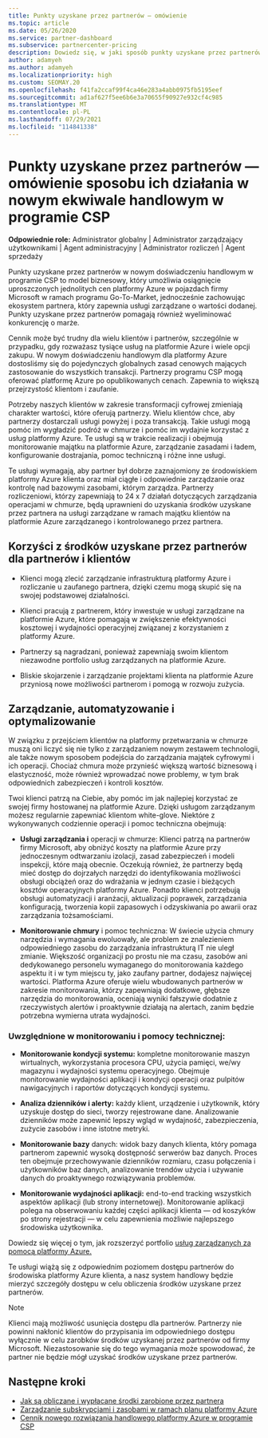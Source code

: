 ```yaml
---
title: Punkty uzyskane przez partnerów — omówienie
ms.topic: article
ms.date: 05/26/2020
ms.service: partner-dashboard
ms.subservice: partnercenter-pricing
description: Dowiedz się, w jaki sposób punkty uzyskane przez partnerów oferują uproszczone jednolite ceny platformy Azure i usługi zarządzane o wartości dodanej, jednocześnie pomagając wyeliminować konkurencję na marżach.
author: adamyeh
ms.author: adamyeh
ms.localizationpriority: high
ms.custom: SEOMAY.20
ms.openlocfilehash: f41fa2ccaf99f4ca46e283a4abb0975fb5195eef
ms.sourcegitcommit: ad1af627f5ee6b6e3a70655f90927e932cf4c985
ms.translationtype: MT
ms.contentlocale: pl-PL
ms.lasthandoff: 07/29/2021
ms.locfileid: "114841338"
---
```

# <a name="partner-earned-credit---an-overview-of-how-it-works-in-the-new-commerce-experience-in-csp"></a>Punkty uzyskane przez partnerów — omówienie sposobu ich działania w nowym ekwiwale handlowym w programie CSP

**Odpowiednie role:** Administrator globalny | Administrator zarządzający użytkownikami | Agent administracyjny | Administrator rozliczeń | Agent sprzedaży

Punkty uzyskane przez partnerów w nowym doświadczeniu handlowym w programie CSP to model biznesowy, który umożliwia osiągnięcie uproszczonych jednolitych cen platformy Azure w pojazdach firmy Microsoft w ramach programu Go-To-Market, jednocześnie zachowując ekosystem partnera, który zapewnia usługi zarządzane o wartości dodanej. Punkty uzyskane przez partnerów pomagają również wyeliminować konkurencję o marże.

Cennik może być trudny dla wielu klientów i partnerów, szczególnie w przypadku, gdy rozważasz tysiące usług na platformie Azure i wiele opcji zakupu. W nowym doświadczeniu handlowym dla platformy Azure dostosliśmy się do pojedynczych globalnych zasad cenowych mających zastosowanie do wszystkich transakcji. Partnerzy programu CSP mogą oferować platformę Azure po opublikowanych cenach. Zapewnia to większą przejrzystość klientom i zaufanie.

Potrzeby naszych klientów w zakresie transformacji cyfrowej zmieniają charakter wartości, które oferują partnerzy. Wielu klientów chce, aby partnerzy dostarczali usługi powyżej i poza transakcją. Takie usługi mogą pomóc im wygładzić podróż w chmurze i pomóc im wydajnie korzystać z usług platformy Azure. Te usługi są w trakcie realizacji i obejmują monitorowanie majątku na platformie Azure, zarządzanie zasadami i ładem, konfigurowanie dostrajania, pomoc techniczną i różne inne usługi. 

Te usługi wymagają, aby partner był dobrze zaznajomiony ze środowiskiem platformy Azure klienta oraz miał ciągłe i odpowiednie zarządzanie oraz kontrolę nad bazowymi zasobami, którym zarządza. Partnerzy rozliczeniowi, którzy zapewniają to 24 x 7 działań dotyczących zarządzania operacjami w chmurze, będą uprawnieni do uzyskania środków uzyskane przez partnera na usługi zarządzane w ramach majątku klientów na platformie Azure zarządzanego i kontrolowanego przez partnera. 


## <a name="benefits-of-the-partner-earned-credit-for-partners-and-customers"></a>Korzyści z środków uzyskane przez partnerów dla partnerów i klientów

- Klienci mogą zlecić zarządzanie infrastrukturą platformy Azure i rozliczanie u zaufanego partnera, dzięki czemu mogą skupić się na swojej podstawowej działalności.

- Klienci pracują z partnerem, który inwestuje w usługi zarządzane na platformie Azure, które pomagają w zwiększenie efektywności kosztowej i wydajności operacyjnej związanej z korzystaniem z platformy Azure.

- Partnerzy są nagradzani, ponieważ zapewniają swoim klientom niezawodne portfolio usług zarządzanych na platformie Azure.  

- Bliskie skojarzenie i zarządzanie projektami klienta na platformie Azure przyniosą nowe możliwości partnerom i pomogą w rozwoju zużycia. 

## <a name="manage-automate-and-optimize"></a>Zarządzanie, automatyzowanie i optymalizowanie

W związku z przejściem klientów na platformy przetwarzania w chmurze muszą oni liczyć się nie tylko z zarządzaniem nowym zestawem technologii, ale także nowym sposobem podejścia do zarządzania majątek cyfrowymi i ich operacji. Chociaż chmura może przynieść większą wartość biznesową i elastyczność, może również wprowadzać nowe problemy, w tym brak odpowiednich zabezpieczeń i kontroli kosztów. 

Twoi klienci patrzą na Ciebie, aby pomóc im jak najlepiej korzystać ze swojej firmy hostowanej na platformie Azure. Dzięki usługom zarządzanym możesz regularnie zapewniać klientom white-glove. Niektóre z wykonywanych codziennie operacji i pomoc techniczna obejmują:

- **Usługi zarządzania i** operacji w chmurze: Klienci patrzą na partnerów firmy Microsoft, aby obniżyć koszty na platformie Azure przy jednoczesnym odtwarzaniu izolacji, zasad zabezpieczeń i modeli inspekcji, które mają obecnie. Oczekują również, że partnerzy będą mieć dostęp do dojrzałych narzędzi do identyfikowania możliwości obsługi obciążeń oraz do wdrażania w jednym czasie i bieżących kosztów operacyjnych platformy Azure. Ponadto klienci potrzebują obsługi automatyzacji i aranżacji, aktualizacji poprawek, zarządzania konfiguracją, tworzenia kopii zapasowych i odzyskiwania po awarii oraz zarządzania tożsamościami. 

- **Monitorowanie chmury** i pomoc techniczna: W świecie użycia chmury narzędzia i wymagania ewoluowały, ale problem ze znalezieniem odpowiedniego zasobu do zarządzania infrastrukturą IT nie uległ zmianie. Większość organizacji po prostu nie ma czasu, zasobów ani dedykowanego personelu wymaganego do monitorowania każdego aspektu it i w tym miejscu ty, jako zaufany partner, dodajesz najwięcej wartości. Platforma Azure oferuje wielu wbudowanych partnerów w zakresie monitorowania, którzy zapewniają dodatkowe, głębsze narzędzia do monitorowania, oceniają wyniki fałszywie dodatnie z rzeczywistych alertów i proaktywnie działają na alertach, zanim będzie potrzebna wymierna utrata wydajności. 


### <a name="included-in-monitoring-and-technical-support"></a>Uwzględnione w monitorowaniu i pomocy technicznej:

- **Monitorowanie kondycji systemu:** kompletne monitorowanie maszyn wirtualnych, wykorzystania procesora CPU, użycia pamięci, we/wy magazynu i wydajności systemu operacyjnego. Obejmuje monitorowanie wydajności aplikacji i kondycji operacji oraz pulpitów nawigacyjnych i raportów dotyczących kondycji systemu.

- **Analiza dzienników i alerty:** każdy klient, urządzenie i użytkownik, który uzyskuje dostęp do sieci, tworzy rejestrowane dane. Analizowanie dzienników może zapewnić lepszy wgląd w wydajność, zabezpieczenia, zużycie zasobów i inne istotne metryki.

- **Monitorowanie bazy** danych: widok bazy danych klienta, który pomaga partnerom zapewnić wysoką dostępność serwerów baz danych. Proces ten obejmuje przechowywanie dzienników rozmiaru, czasu połączenia i użytkowników baz danych, analizowanie trendów użycia i używanie danych do proaktywnego rozwiązywania problemów.

- **Monitorowanie wydajności aplikacji:** end-to-end tracking wszystkich aspektów aplikacji (lub strony internetowej). Monitorowanie aplikacji polega na obserwowaniu każdej części aplikacji klienta — od koszyków po strony rejestracji — w celu zapewnienia możliwie najlepszego środowiska użytkownika.

Dowiedz się więcej o tym, jak rozszerzyć portfolio [usług zarządzanych za pomocą platformy Azure.](https://partner.microsoft.com/campaigns/cloud-playbooks-thank-you)

Te usługi wiążą się z odpowiednim poziomem dostępu partnerów do środowiska platformy Azure klienta, a nasz system handlowy będzie mierzyć szczegóły dostępu w celu obliczenia środków uzyskane przez partnerów.  

>[!Note]
>Klienci mają możliwość usunięcia dostępu dla partnerów. Partnerzy nie powinni nakłonić klientów do przypisania im odpowiedniego dostępu wyłącznie w celu zarobków środków uzyskanej przez partnerów od firmy Microsoft. Niezastosowanie się do tego wymagania może spowodować, że partner nie będzie mógł uzyskać środków uzyskane przez partnerów.

## <a name="next-steps"></a>Następne kroki

- [Jak są obliczane i wypłacane środki zarobione przez partnera](partner-earned-credit-explanation.md)
- [Zarządzanie subskrypcjami i zasobami w ramach planu platformy Azure](azure-plan-manage.md)
- [Cennik nowego rozwiązania handlowego platformy Azure w programie CSP](azure-plan-price-list.md)